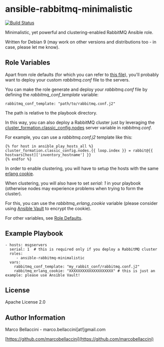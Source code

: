 ansible-rabbitmq-minimalistic
=============================
[![Build Status](https://travis-ci.org/marcobellaccini/ansible-rabbitmq-minimalistic.svg?branch=master)](https://travis-ci.org/marcobellaccini/ansible-rabbitmq-minimalistic)

Minimalistic, yet powerful and clustering-enabled RabbitMQ Ansible role.

Written for Debian 9 (may work on other versions and distributions too - in case, please let me know).

Role Variables
--------------
Apart from role defaults (for which you can refer to
[this file](https://github.com/marcobellaccini/ansible-rabbitmq-minimalistic/blob/master/defaults/main.yml)),
you'll probably want to deploy your custom *rabbitmq.conf* file to the servers.

You can make the role generate and deploy your *rabbitmq.conf* file by defining the *rabbitmq_conf_template* variable:

    rabbitmq_conf_template: "path/to/rabbitmq.conf.j2"

The path is relative to the playbook directory.

In this way, you can also deploy a RabbitMQ cluster just by leveraging the
[cluster_formation.classic_config.nodes](https://www.rabbitmq.com/configure.html#config-items) server variable in *rabbitmq.conf*.

For example, you can use a *rabbitmq.conf.j2* template like this:

    {% for host in ansible_play_hosts_all %}
    cluster_formation.classic_config.nodes.{{ loop.index }} = rabbit@{{ hostvars[host]['inventory_hostname'] }}
    {% endfor %}

In order to enable clustering, you will have to setup the hosts with the same [erlang cookie](https://www.rabbitmq.com/clustering.html#erlang-cookie).

When clustering, you will also have to set *serial: 1* in your playbook (otherwise nodes may experience problems when trying to form the cluster).

For this, you can use the *rabbitmq_erlang_cookie* variable (please consider using
[Ansible Vault](https://docs.ansible.com/ansible/latest/user_guide/vault.html) to encrypt the cookie).

For other variables, see [Role Defaults](https://github.com/marcobellaccini/ansible-rabbitmq-minimalistic/blob/master/defaults/main.yml).

Example Playbook
----------------

    - hosts: msgservers
      serial: 1  # this is required only if you deploy a RabbitMQ cluster
      roles:
         - ansible-rabbitmq-minimalistic
      vars:
        rabbitmq_conf_template: "my_rabbit_conf/rabbitmq.conf.j2"
        rabbitmq_erlang_cookie: "XXXXXXXXXXXXXXXXXXXX" # this is just an example: please use Ansible Vault!

License
-------

Apache License 2.0

Author Information
------------------

Marco Bellaccini - marco.bellaccini[at!]gmail.com

[https://github.com/marcobellaccini](https://github.com/marcobellaccini)
